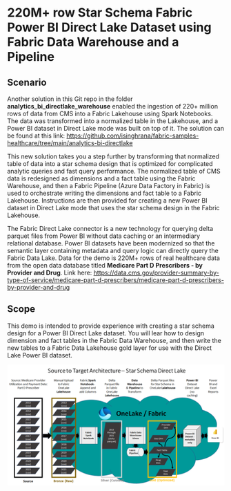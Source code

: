 # 220M+ row Star Schema Fabric Power BI Direct Lake Dataset using Fabric Data Warehouse and a Pipeline


## Scenario
Another solution in this Git repo in the folder **analytics_bi_directlake_warehouse** enabled the ingestion of 220+ million rows of data from CMS into a Fabric Lakehouse using Spark Notebooks. The data was transformed into a normalized table in the Lakehouse, and a Power BI dataset in Direct Lake mode was built on top of it. The solution can be found at this link: https://github.com/isinghrana/fabric-samples-healthcare/tree/main/analytics-bi-directlake 

This new solution takes you a step further by transforming that normalized table of data into a star schema design that is optimized for complicated analytic queries and fast query performance. The normalized table of CMS data is redesigned as dimensions and a fact table using the Fabric Warehouse, and then a Fabric Pipeline (Azure Data Factory in Fabric) is used to orchestrate writing the dimensions and fact table to a Fabric Lakehouse. Instructions are then provided for creating a new Power BI dataset in Direct Lake mode that uses the star schema design in the Fabric Lakehouse.

The Fabric Direct Lake connector is a new technology for querying delta parquet files from Power BI without data caching or an intermediary relational database. Power BI datasets have been modernized so that the semantic layer containing metadata and query logic can directly query the Fabric Data Lake. Data for the demo is 220M+ rows of real healthcare data from the open data database titled **Medicare Part D Prescribers - by Provider and Drug**. Link here: https://data.cms.gov/provider-summary-by-type-of-service/medicare-part-d-prescribers/medicare-part-d-prescribers-by-provider-and-drug 

## Scope
This demo is intended to provide experience with creating a star schema design for a Power BI Direct Lake dataset. You will lear how to design dimension and fact tables in the Fabric Data Warehouse, and then write the new tables to a Fabric Data Lakehouse gold layer for use with the Direct Lake Power BI dataset.  

![analytics-bi-directlake-warehouse-starschema](./Logical_Diagram_Star.png) 
